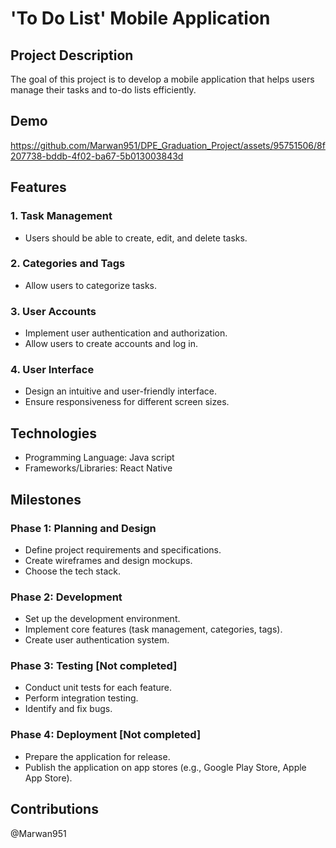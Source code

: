 # 'To Do List' Mobile Application

## Project Description

The goal of this project is to develop a mobile application that helps users manage their tasks and to-do lists efficiently.

## Demo
https://github.com/Marwan951/DPE_Graduation_Project/assets/95751506/8f207738-bddb-4f02-ba67-5b013003843d



## Features

### 1. Task Management

- Users should be able to create, edit, and delete tasks.


### 2. Categories and Tags

- Allow users to categorize tasks.


### 3. User Accounts

- Implement user authentication and authorization.
- Allow users to create accounts and log in.

### 4. User Interface

- Design an intuitive and user-friendly interface.
- Ensure responsiveness for different screen sizes.

## Technologies

- Programming Language: Java script
- Frameworks/Libraries: React Native

## Milestones

### Phase 1: Planning and Design

- Define project requirements and specifications.
- Create wireframes and design mockups.
- Choose the tech stack.

### Phase 2: Development

- Set up the development environment.
- Implement core features (task management, categories, tags).
- Create user authentication system.

### Phase 3: Testing [Not completed]

- Conduct unit tests for each feature.
- Perform integration testing.
- Identify and fix bugs.

### Phase 4: Deployment [Not completed]

- Prepare the application for release.
- Publish the application on app stores (e.g., Google Play Store, Apple App Store).
  

## Contributions 
@Marwan951
